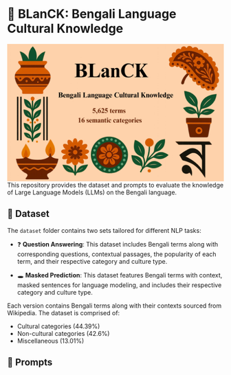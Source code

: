 # 🧠 BLanCK: Bengali Language Cultural Knowledge
<img align="center"  src="BLanCK-pic.png" alt="BLanCK">
This repository provides the dataset and prompts to evaluate the knowledge of Large Language Models (LLMs) on the Bengali language.

## 📂 Dataset

The `dataset` folder contains two sets tailored for different NLP tasks:

- ❓ **Question Answering**: This dataset includes Bengali terms along with corresponding questions, contextual passages, the popularity of each term, and their respective category and culture type.

- 🕳️ **Masked Prediction**: This dataset features Bengali terms with context, masked sentences for language modeling, and includes their respective category and culture type.

Each version contains Bengali terms along with their contexts sourced from Wikipedia. The dataset is comprised of:

- Cultural categories (44.39%)  
- Non-cultural categories (42.6%)  
- Miscellaneous (13.01%)

## 🧾 Prompts
